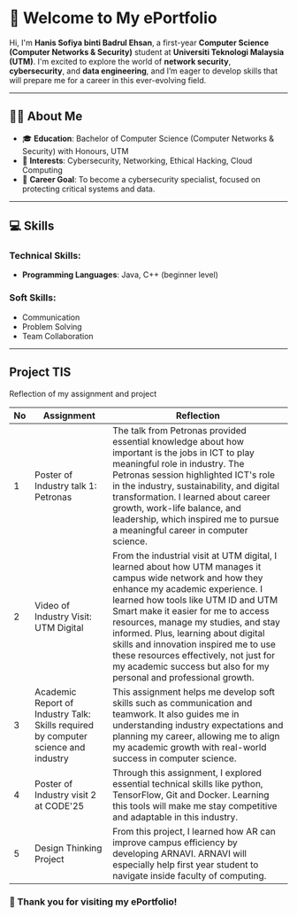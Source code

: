 # 🌟 Welcome to My ePortfolio  

Hi, I'm **Hanis Sofiya binti Badrul Ehsan**, a first-year **Computer Science (Computer Networks & Security)** student at **Universiti Teknologi Malaysia (UTM)**. I'm excited to explore the world of **network security**, **cybersecurity**, and **data engineering**, and I’m eager to develop skills that will prepare me for a career in this ever-evolving field.

---

## 🧑‍🎓 About Me  
- 🎓 **Education**: Bachelor of Computer Science (Computer Networks & Security) with Honours, UTM  
- 🌱 **Interests**: Cybersecurity, Networking, Ethical Hacking, Cloud Computing  
- 🎯 **Career Goal**: To become a cybersecurity specialist, focused on protecting critical systems and data.  

---

## 💻 Skills  
### **Technical Skills:**  
- **Programming Languages**: Java, C++ (beginner level)  

### **Soft Skills:**  
- Communication  
- Problem Solving  
- Team Collaboration  

---

## Project TIS

Reflection of my assignment and project

|   No    |Assignment                     |Reflection                   |
|-------- |-------------------------------|-----------------------------|
|     1   |Poster of Industry talk 1: Petronas |The talk from Petronas provided essential knowledge about how important is the jobs in ICT to play meaningful role in industry. The Petronas session highlighted ICT's role in the industry, sustainability, and digital transformation. I learned about career growth, work-life balance, and leadership, which inspired me to pursue a meaningful career in computer science.             |
|     2   |Video of Industry Visit: UTM Digital            |From the industrial visit at UTM digital, I learned about how UTM manages it campus wide network and how they enhance my academic experience. I learned how tools like UTM ID and UTM Smart make it easier for me to access resources, manage my studies, and stay informed. Plus, learning about digital skills and innovation inspired me to use these resources effectively, not just for my academic success but also for my personal and professional growth.       |
|     3   |Academic Report of Industry Talk: Skills required by computer science and industry|This assignment helps me develop soft skills such as communication and teamwork. It also guides me in understanding industry expectations and planning my career, allowing me to align my academic growth with real-world success in computer science.|
|     4   |Poster of Industry visit 2 at CODE'25|Through this assignment, I explored essential technical skills like python, TensorFlow, Git and Docker. Learning this tools will make me stay competitive and adaptable in this industry.|
|     5   |Design Thinking Project|From this project, I learned how AR can improve campus efficiency by developing ARNAVI. ARNAVI will especially help first year student to navigate inside faculty of computing. |

### 🌟 Thank you for visiting my ePortfolio!  
